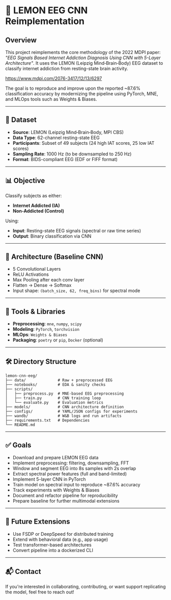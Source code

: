 # 🧠 LEMON EEG CNN Reimplementation

## Overview

This project reimplements the core methodology of the 2022 MDPI paper: *"EEG Signals Based Internet Addiction Diagnosis Using CNN with 5-Layer Architecture"*. It uses the LEMON (Leipzig Mind‑Brain‑Body) EEG dataset to classify internet addiction from resting-state brain activity.

https://www.mdpi.com/2076-3417/12/13/6297

The goal is to reproduce and improve upon the reported \~87.6% classification accuracy by modernizing the pipeline using PyTorch, MNE, and MLOps tools such as Weights & Biases.

---

## 🔗 Dataset

- **Source**: LEMON (Leipzig Mind‑Brain‑Body, MPI CBS)
- **Data Type**: 62-channel resting-state EEG
- **Participants**: Subset of 49 subjects (24 high IAT scores, 25 low IAT scores)
- **Sampling Rate**: 1000 Hz (to be downsampled to 250 Hz)
- **Format**: BIDS-compliant EEG (EDF or FIFF format)

---

## 📊 Objective

Classify subjects as either:

- **Internet Addicted (IA)**
- **Non-Addicted (Control)**

Using:

- **Input**: Resting-state EEG signals (spectral or raw time series)
- **Output**: Binary classification via CNN

---

## 🧪 Architecture (Baseline CNN)

- 5 Convolutional Layers
- ReLU Activations
- Max Pooling after each conv layer
- Flatten → Dense → Softmax
- Input shape: `(batch_size, 62, freq_bins)` for spectral mode

---

## 🔧 Tools & Libraries

- **Preprocessing**: `mne`, `numpy`, `scipy`
- **Modeling**: `PyTorch`, `torchvision`
- **MLOps**: `Weights & Biases`
- **Packaging**: `poetry` or `pip`, `Docker` (optional)

---

## 🛠️ Directory Structure

```
lemon-cnn-eeg/
├── data/              # Raw + preprocessed EEG
├── notebooks/         # EDA & sanity checks
├── scripts/
│   ├── preprocess.py  # MNE-based EEG preprocessing
│   ├── train.py       # CNN training loop
│   └── evaluate.py    # Evaluation metrics
├── models/            # CNN architecture definition
├── configs/           # YAML/JSON configs for experiments
├── wandb/             # W&B logs and run artifacts
├── requirements.txt   # Dependencies
└── README.md
```

---

## ✅ Goals

- Download and prepare LEMON EEG data
- Implement preprocessing: filtering, downsampling, FFT
- Window and segment EEG into 8s samples with 2s overlap
- Extract spectral power features (full and band-limited)
- Implement 5-layer CNN in PyTorch
- Train model on spectral input to reproduce ~87.6% accuracy
- Track experiments with Weights & Biases
- Document and refactor pipeline for reproducibility
- Prepare baseline for further multimodal extensions

---

## 🔁 Future Extensions

- Use FSDP or DeepSpeed for distributed training
- Extend with behavioral data (e.g., app usage)
- Test transformer-based architectures
- Convert pipeline into a dockerized CLI

---

## 📬 Contact

If you're interested in collaborating, contributing, or want support replicating the model, feel free to reach out!

